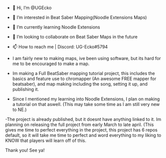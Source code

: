 - 👋 Hi, I’m @UGEcko
- 👀 I’m interested in Beat Saber Mapping(Noodle Extensions Maps)
- 🌱 I’m currently learning Noodle Extensions
- 💞️ I’m looking to collaborate on Beat Saber Maps in the future
- 📫 How to reach me | Discord: UG-Ecko#5794

- I am fairly new to making maps, ive been using software, but its hard for me to be encouraged to make a map.

- Im making a Full BeatSaber mapping tutorial project, this includes the basics and feature use to chromapper (An awesome FREE mapper for beatsaber), and map making including the song, setting it up, and publishing it.

- Since I mentioned my learning into Noodle Extensions, I plan on making a tutorial on that aswell. (This may take some time as I am still very new to NE.)

-The project is already published, but it doesnt have anything linked to it. Im planning on releasing the full project from early March to late april. (This gives me time to perfect everything in the project, this project has 6 repos default, so it will take me time to perfect and word everything to my liking to KNOW that players will learn off of this.

Thank you! See ya!

<!---
UGEcko/UGEcko is a ✨ special ✨ repository because its `README.md` (this file) appears on your GitHub profile.
You can click the Preview link to take a look at your changes.
--->
